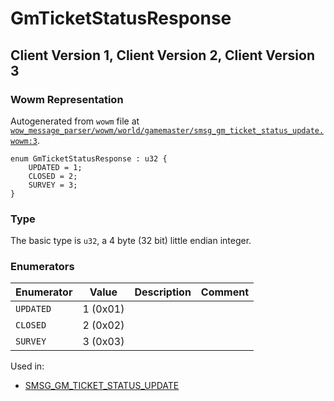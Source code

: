 # GmTicketStatusResponse

## Client Version 1, Client Version 2, Client Version 3

### Wowm Representation

Autogenerated from `wowm` file at [`wow_message_parser/wowm/world/gamemaster/smsg_gm_ticket_status_update.wowm:3`](https://github.com/gtker/wow_messages/tree/main/wow_message_parser/wowm/world/gamemaster/smsg_gm_ticket_status_update.wowm#L3).

```rust,ignore
enum GmTicketStatusResponse : u32 {
    UPDATED = 1;
    CLOSED = 2;
    SURVEY = 3;
}
```
### Type
The basic type is `u32`, a 4 byte (32 bit) little endian integer.
### Enumerators
| Enumerator | Value  | Description | Comment |
| --------- | -------- | ----------- | ------- |
| `UPDATED` | 1 (0x01) |  |  |
| `CLOSED` | 2 (0x02) |  |  |
| `SURVEY` | 3 (0x03) |  |  |

Used in:
* [SMSG_GM_TICKET_STATUS_UPDATE](smsg_gm_ticket_status_update.md)

